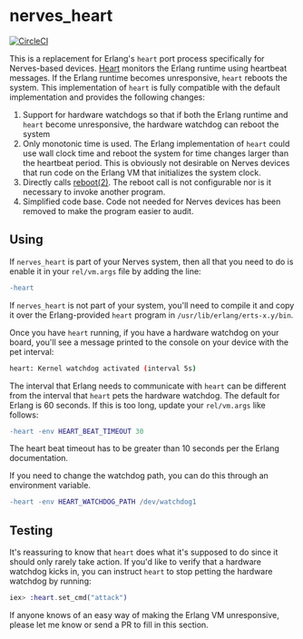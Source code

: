 # nerves_heart

[![CircleCI](https://circleci.com/gh/nerves-project/nerves_heart.svg?style=svg)](https://circleci.com/gh/nerves-project/nerves_heart)

This is a replacement for Erlang's `heart` port process specifically for
Nerves-based devices. [Heart](http://erlang.org/doc/man/heart.html) monitors the
Erlang runtime using heartbeat messages. If the Erlang runtime becomes
unresponsive, `heart` reboots the system. This implementation of `heart` is
fully compatible with the default implementation and provides the following
changes:

1. Support for hardware watchdogs so that if both the Erlang runtime and
   `heart` become unresponsive, the hardware watchdog can reboot the system
2. Only monotonic time is used. The Erlang implementation of `heart` could use
   wall clock time and reboot the system for time changes larger than the
   heartbeat period. This is obviously not desirable on Nerves devices that run
   code on the Erlang VM that initializes the system clock.
3. Directly calls
   [reboot(2)](http://man7.org/linux/man-pages/man2/reboot.2.html). The reboot
   call is not configurable nor is it necessary to invoke another program.
4. Simplified code base. Code not needed for Nerves devices has been removed to
   make the program easier to audit.

## Using

If `nerves_heart` is part of your Nerves system, then all that you need to do is
enable it in your `rel/vm.args` file by adding the line:

```erlang
-heart
```

If `nerves_heart` is not part of your system, you'll need to compile it and copy
it over the Erlang-provided `heart` program in `/usr/lib/erlang/erts-x.y/bin`.

Once you have `heart` running, if you have a hardware watchdog on your board,
you'll see a message printed to the console on your device with the pet
interval:

```sh
heart: Kernel watchdog activated (interval 5s)
```

The interval that Erlang needs to communicate with `heart` can be different from
the interval that `heart` pets the hardware watchdog. The default for Erlang is
60 seconds. If this is too long, update your `rel/vm.args` like follows:

```erlang
-heart -env HEART_BEAT_TIMEOUT 30
```

The heart beat timeout has to be greater than 10 seconds per the Erlang
documentation.

If you need to change the watchdog path, you can do this through an environment variable.

```erlang
-heart -env HEART_WATCHDOG_PATH /dev/watchdog1
```

## Testing

It's reassuring to know that `heart` does what it's supposed to do since it
should only rarely take action. If you'd like to verify that a hardware watchdog
kicks in, you can instruct `heart` to stop petting the hardware watchdog by
running:

```elixir
iex> :heart.set_cmd("attack")
```

If anyone knows of an easy way of making the Erlang VM unresponsive, please let
me know or send a PR to fill in this section.
